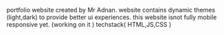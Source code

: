 portfolio website created by Mr Adnan. 
website contains dynamic themes (light,dark) to provide better ui experiences.
this website isnot fully mobile responsive yet. (working on it )
techstack(
HTML,JS,CSS
)
